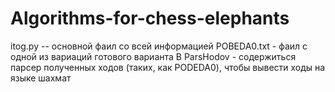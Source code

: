 # Algorithms-for-chess-elephants

itog.py -- основной фаил со всей информацией
POBEDA0.txt - фаил с одной из вариаций готового варианта
В ParsHodov - содержиться парсер полученных ходов (таких, как PODEDA0), чтобы вывести ходы на языке шахмат